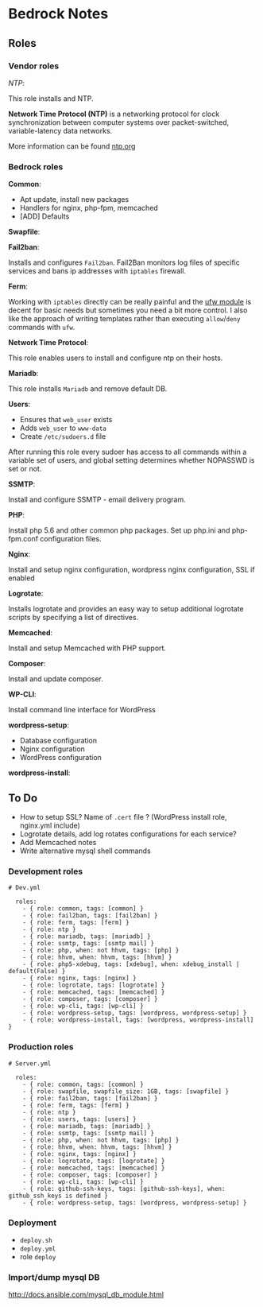 # Bedrock Notes

## Roles 

### Vendor roles 

_NTP_:

This role installs and NTP.

__Network Time Protocol (NTP)__ is a networking protocol for clock synchronization between computer systems over packet-switched, variable-latency data networks. 

More information can be found [ntp.org](http://www.pool.ntp.org/en/)


### Bedrock roles 

__Common__:

* Apt update, install new packages
* Handlers for nginx, php-fpm, memcached
* [ADD] Defaults

__Swapfile__:

__Fail2ban__:

Installs and configures `Fail2ban`. Fail2Ban monitors log files of specific services and bans ip addresses with `iptables` firewall. 

__Ferm__:

Working with `iptables` directly can be really painful and the [ufw module](http://docs.ansible.com/ufw_module.html) is decent for basic needs but sometimes you need a bit more control. I also like the approach of writing templates rather than executing `allow`/`deny` commands with `ufw`.

__Network Time Protocol__:

This role enables users to install and configure ntp on their hosts.

__Mariadb__:

This role installs `Mariadb` and remove default DB.

__Users__:

* Ensures that `web_user` exists
* Adds `web_user` to `www-data`
* Create `/etc/sudoers.d` file

After running this role every sudoer has access to all commands within a variable set of users, and global setting determines whether NOPASSWD is set or not.


__SSMTP__:

Install and configure SSMTP - email delivery program.

__PHP__:

Install php 5.6 and other common php packages. Set up php.ini and php-fpm.conf configuration files.

__Nginx__:

Install and setup nginx configuration, wordpress nginx configuration, SSL if enabled

__Logrotate__:

Installs logrotate and provides an easy way to setup additional logrotate scripts by specifying a list of directives.

__Memcached__:

Install and setup Memcached with PHP support.

__Composer__:

Install and update composer.

__WP-CLI__:

Install command line interface for WordPress

__wordpress-setup__:

* Database configuration
* Nginx configuration
* WordPress configuration

__wordpress-install__:




## To Do

- How to setup SSL? Name of `.cert` file ? (WordPress install role, nginx.yml include)
- Logrotate details, add log rotates configurations for each service? 
- Add Memcached notes
- Write alternative mysql shell commands

### Development roles

```
# Dev.yml

  roles:
    - { role: common, tags: [common] }
    - { role: fail2ban, tags: [fail2ban] }
    - { role: ferm, tags: [ferm] }
    - { role: ntp }
    - { role: mariadb, tags: [mariadb] }
    - { role: ssmtp, tags: [ssmtp mail] }
    - { role: php, when: not hhvm, tags: [php] }
    - { role: hhvm, when: hhvm, tags: [hhvm] }
    - { role: php5-xdebug, tags: [xdebug], when: xdebug_install | default(False) }
    - { role: nginx, tags: [nginx] }
    - { role: logrotate, tags: [logrotate] }
    - { role: memcached, tags: [memcached] }
    - { role: composer, tags: [composer] }
    - { role: wp-cli, tags: [wp-cli] }
    - { role: wordpress-setup, tags: [wordpress, wordpress-setup] }
    - { role: wordpress-install, tags: [wordpress, wordpress-install] }
```

### Production roles

```
# Server.yml

  roles:
    - { role: common, tags: [common] }
    - { role: swapfile, swapfile_size: 1GB, tags: [swapfile] }
    - { role: fail2ban, tags: [fail2ban] }
    - { role: ferm, tags: [ferm] }
    - { role: ntp }
    - { role: users, tags: [users] }
    - { role: mariadb, tags: [mariadb] }
    - { role: ssmtp, tags: [ssmtp mail] }
    - { role: php, when: not hhvm, tags: [php] }
    - { role: hhvm, when: hhvm, tags: [hhvm] }
    - { role: nginx, tags: [nginx] }
    - { role: logrotate, tags: [logrotate] }
    - { role: memcached, tags: [memcached] }
    - { role: composer, tags: [composer] }
    - { role: wp-cli, tags: [wp-cli] }
    - { role: github-ssh-keys, tags: [github-ssh-keys], when: github_ssh_keys is defined }
    - { role: wordpress-setup, tags: [wordpress, wordpress-setup] }
```

### Deployment 

* `deploy.sh`
* `deploy.yml`
* role `deploy`

### Import/dump mysql DB

http://docs.ansible.com/mysql_db_module.html

